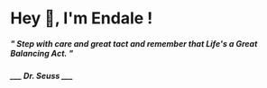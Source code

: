 <h1 title="head"> Hey 👋, I'm Endale !</h1>

**<h5><i>" Step with care and great tact and remember that Life's a Great Balancing Act. "</i></h5>**

*<b>___ Dr. Seuss ___</b>*
